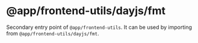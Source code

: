 # @app/frontend-utils/dayjs/fmt

Secondary entry point of `@app/frontend-utils`. It can be used by importing from `@app/frontend-utils/dayjs/fmt`.
